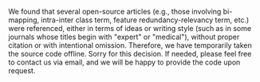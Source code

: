 We found that several open-source articles (e.g., those involving bi-mapping, intra-inter class term, feature redundancy-relevancy term, etc.) were referenced, either in terms of ideas or writing style (such as in some journals whose titles begin with "expert" or "medical"), without proper citation or with intentional omission. Therefore, we have temporarily taken the source code offline. Sorry for this decision. If needed, please feel free to contact us via email, and we will be happy to provide the code upon request.
